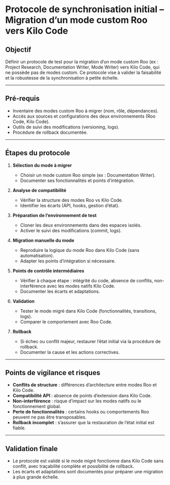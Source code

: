 # Protocole de synchronisation initial – Migration d’un mode custom Roo vers Kilo Code

## Objectif

Définir un protocole de test pour la migration d’un mode custom Roo (ex : Project Research, Documentation Writer, Mode Writer) vers Kilo Code, qui ne possède pas de modes custom. Ce protocole vise à valider la faisabilité et la robustesse de la synchronisation à petite échelle.

---

## Pré-requis

- Inventaire des modes custom Roo à migrer (nom, rôle, dépendances).
- Accès aux sources et configurations des deux environnements (Roo Code, Kilo Code).
- Outils de suivi des modifications (versioning, logs).
- Procédure de rollback documentée.

---

## Étapes du protocole

1. **Sélection du mode à migrer**
   - Choisir un mode custom Roo simple (ex : Documentation Writer).
   - Documenter ses fonctionnalités et points d’intégration.

2. **Analyse de compatibilité**
   - Vérifier la structure des modes Roo vs Kilo Code.
   - Identifier les écarts (API, hooks, gestion d’état).

3. **Préparation de l’environnement de test**
   - Cloner les deux environnements dans des espaces isolés.
   - Activer le suivi des modifications (commit, logs).

4. **Migration manuelle du mode**
   - Reproduire la logique du mode Roo dans Kilo Code (sans automatisation).
   - Adapter les points d’intégration si nécessaire.

5. **Points de contrôle intermédiaires**
   - Vérifier à chaque étape : intégrité du code, absence de conflits, non-interférence avec les modes natifs Kilo Code.
   - Documenter les écarts et adaptations.

6. **Validation**
   - Tester le mode migré dans Kilo Code (fonctionnalités, transitions, logs).
   - Comparer le comportement avec Roo Code.

7. **Rollback**
   - Si échec ou conflit majeur, restaurer l’état initial via la procédure de rollback.
   - Documenter la cause et les actions correctives.

---

## Points de vigilance et risques

- **Conflits de structure** : différences d’architecture entre modes Roo et Kilo Code.
- **Compatibilité API** : absence de points d’extension dans Kilo Code.
- **Non-interférence** : risque d’impact sur les modes natifs ou le fonctionnement global.
- **Perte de fonctionnalités** : certains hooks ou comportements Roo peuvent ne pas être transposables.
- **Rollback incomplet** : s’assurer que la restauration de l’état initial est fiable.

---

## Validation finale

- Le protocole est validé si le mode migré fonctionne dans Kilo Code sans conflit, avec traçabilité complète et possibilité de rollback.
- Les écarts et adaptations sont documentés pour préparer une migration à plus grande échelle.
